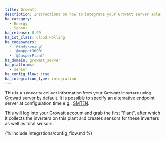 ```yaml
---
title: Growatt
description: Instructions on how to integrate your Growatt server solar inverter within Home Assistant.
ha_category:
  - Energy
  - Sensor
ha_release: 0.99
ha_iot_class: Cloud Polling
ha_codeowners:
  - '@indykoning'
  - '@muppet3000'
  - '@JasperPlant'
ha_domain: growatt_server
ha_platforms:
  - sensor
ha_config_flow: true
ha_integration_type: integration
---
```


This is a sensor to collect information from your Growatt inverters using [Growatt server](https://server.growatt.com/) by default. It is possible to specify an alternative endpoint server at configuration time e.g., [SMTEN](https://server.smten.com/).

This will log into your Growatt account and grab the first "Plant", after which it collects the inverters on this plant and creates sensors for these inverters as well as total sensors.

{% include integrations/config_flow.md %}
